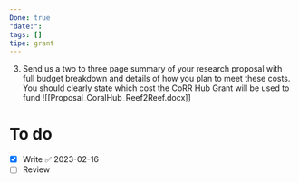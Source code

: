 ```yaml
---
Done: true
"date:": 
tags: []
tipe: grant
---
```

3) Send us a two to three page summary of your research proposal with full budget breakdown and details of how you plan to meet these costs. You should clearly state which cost the CoRR Hub Grant will be used to fund
![[Proposal_CoralHub_Reef2Reef.docx]]


# To do 
- [x] Write ✅ 2023-02-16
- [ ] Review 
